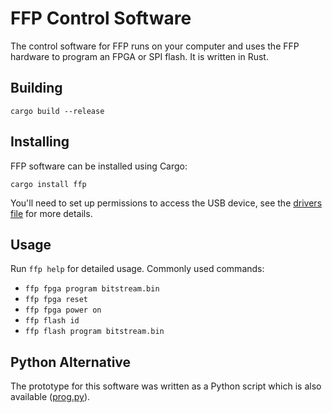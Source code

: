 # FFP Control Software

The control software for FFP runs on your computer and uses the FFP hardware to
program an FPGA or SPI flash. It is written in Rust.

## Building

```
cargo build --release
```

## Installing

FFP software can be installed using Cargo:

```
cargo install ffp
```

You'll need to set up permissions to access the USB device, see the [drivers
file](/driver/) for more details.

## Usage

Run `ffp help` for detailed usage. Commonly used commands:

* `ffp fpga program bitstream.bin`
* `ffp fpga reset`
* `ffp fpga power on`
* `ffp flash id`
* `ffp flash program bitstream.bin`

## Python Alternative

The prototype for this software was written as a Python script which is also
available ([prog.py](/scripts/prog.py)).
